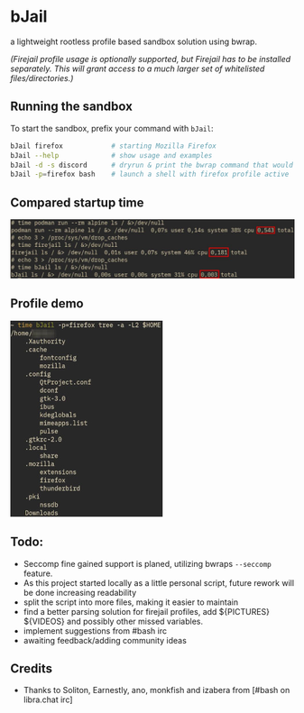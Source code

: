 # bJail

a lightweight rootless profile based sandbox solution using bwrap.

*(Firejail profile usage is optionally supported, but Firejail has to be installed separately. This will grant access to a much larger set of whitelisted files/directories.)*

## Running the sandbox

To start the sandbox, prefix your command with `bJail`:

```bash
bJail firefox            # starting Mozilla Firefox
bJail --help             # show usage and examples
bJail -d -s discord      # dryrun & print the bwrap command that would be executed starting discord
bJail -p=firefox bash    # launch a shell with firefox profile active
```

## Compared startup time
![podman firejail and bJail startup times compared](/assets/images/startuptime.jpg)

## Profile demo
![home folder files visible to sandboxed firefox](/assets/images/profiledemo.jpg)


## Todo:
- Seccomp fine gained support is planed, utilizing bwraps `--seccomp` feature.
- As this project started locally as a little personal script, future rework will be done increasing readability
- split the script into more files, making it easier to maintain
- find a better parsing solution for firejail profiles, add ${PICTURES} ${VIDEOS} and possibly other missed variables.
- implement suggestions from #bash irc
- awaiting feedback/adding community ideas


## Credits
- Thanks to Soliton, Earnestly, ano, monkfish and izabera from [#bash on libra.chat irc]
